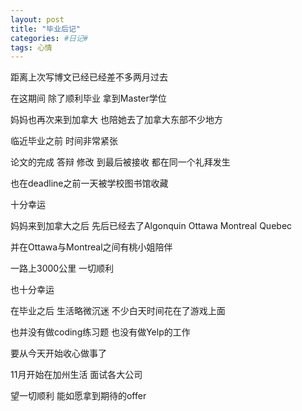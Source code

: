 ```yaml
---
layout: post
title: "毕业后记"
categories: #日记#
tags: 心情
---
```


距离上次写博文已经已经差不多两月过去

在这期间 除了顺利毕业 拿到Master学位
<!--more-->

妈妈也再次来到加拿大 也陪她去了加拿大东部不少地方

临近毕业之前 时间非常紧张

论文的完成 答辩 修改 到最后被接收 都在同一个礼拜发生

也在deadline之前一天被学校图书馆收藏

十分幸运

妈妈来到加拿大之后 先后已经去了Algonquin Ottawa Montreal Quebec

并在Ottawa与Montreal之间有桃小姐陪伴

一路上3000公里 一切顺利

也十分幸运

在毕业之后 生活略微沉迷 不少白天时间花在了游戏上面

也并没有做coding练习题 也没有做Yelp的工作

要从今天开始收心做事了

11月开始在加州生活 面试各大公司

望一切顺利 能如愿拿到期待的offer